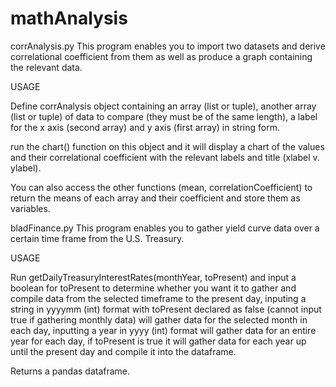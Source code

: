 # mathAnalysis

corrAnalysis.py
This program enables you to import two datasets and derive correlational coefficient from them as well as produce a graph containing the relevant data.

USAGE


Define corrAnalysis object containing an array (list or tuple), another array (list or tuple) of data to compare (they must be of the same length), a label for the x axis (second array) and y axis (first array) in string form.

run the chart() function on this object and it will display a chart of the values and their correlational coefficient with the relevant labels and title (xlabel v. ylabel).

You can also access the other functions (mean, correlationCoefficient) to return the means of each array and their coefficient and store them as variables.


bladFinance.py
This program enables you to gather yield curve data over a certain time frame from the U.S. Treasury.

USAGE


Run getDailyTreasuryInterestRates(monthYear, toPresent) and input a boolean for toPresent to determine whether you want it to gather and compile data from the selected timeframe to the present day, inputing a string in yyyymm (int) format with toPresent declared as false (cannot input true if gathering monthly data) will gather data for the selected month in each day, inputting a year in yyyy (int) format will gather data for an entire year for each day, if toPresent is true it will gather data for each year up until the present day and compile it into the dataframe.

Returns a pandas dataframe.
